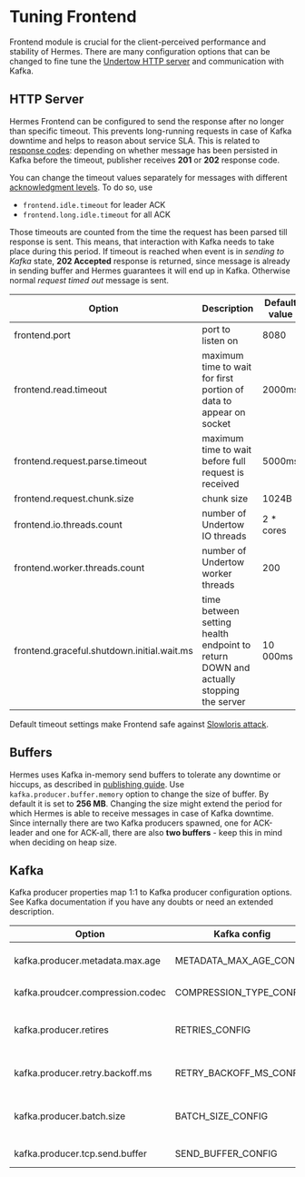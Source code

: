 # Tuning Frontend

Frontend module is crucial for the client-perceived performance and stability of Hermes. There are many configuration
options that can be changed to fine tune the [Undertow HTTP server](http://undertow.io) and communication with Kafka.

## HTTP Server

Hermes Frontend can be configured to send the response after no longer than specific timeout. This prevents long-running
requests in case of Kafka downtime and helps to reason about service SLA. This is related to
[response codes](user/publishing/#response-codes): depending on whether message has been persisted in Kafka before the
timeout, publisher receives **201** or **202** response code.

You can change the timeout values separately for messages with different [acknowledgment levels](user/publishing/#acknowledgment-level).
To do so, use

* `frontend.idle.timeout` for leader ACK
* `frontend.long.idle.timeout` for all ACK

Those timeouts are counted from the time the request has been parsed till response is sent. This means, that
interaction with Kafka needs to take place during this period. If timeout is reached when event is in
*sending to Kafka* state, **202 Accepted** response is returned, since message is already in sending buffer and Hermes
guarantees it will end up in Kafka. Otherwise normal *request timed out* message is sent.


Option                                     | Description                                                                          | Default value
------------------------------------------ | ------------------------------------------------------------------------------------ | -------------
frontend.port                              | port to listen on                                                                    | 8080
frontend.read.timeout                      | maximum time to wait for first portion of data to appear on socket                   | 2000ms
frontend.request.parse.timeout             | maximum time to wait before full request is received                                 | 5000ms
frontend.request.chunk.size                | chunk size                                                                           | 1024B
frontend.io.threads.count                  | number of Undertow IO threads                                                        | 2 * cores
frontend.worker.threads.count              | number of Undertow worker threads                                                    | 200
frontend.graceful.shutdown.initial.wait.ms | time between setting health endpoint to return DOWN and actually stopping the server | 10 000ms

Default timeout settings make Frontend safe against [Slowloris attack](https://en.wikipedia.org/wiki/Slowloris_(software)).


## Buffers

Hermes uses Kafka in-memory send buffers to tolerate any downtime or hiccups, as described in
[publishing guide](/user/publishing/#buffering). Use `kafka.producer.buffer.memory` option to change the size of buffer.
By default it is set to **256 MB**. Changing the size might extend the period for which Hermes is able to receive
messages in case of Kafka downtime. Since internally there are two Kafka producers spawned, one for ACK-leader and one
for ACK-all, there are also **two buffers** - keep this in mind when deciding on heap size.

## Kafka

Kafka producer properties map 1:1 to Kafka producer configuration options. See Kafka documentation if you have any doubts
or need an extended description.

Option                           | Kafka config            | Description                            | Default value
-------------------------------- | ----------------------- | -------------------------------------- | -------------
kafka.producer.metadata.max.age  | METADATA_MAX_AGE_CONFIG | how old can topic metadata be          | 30000 ms
kafka.proudcer.compression.codec | COMPRESSION_TYPE_CONFIG | compression algorithm                  | none
kafka.producer.retires           | RETRIES_CONFIG          | how many times should we retry sending | Integer.MAX_VALUE
kafka.producer.retry.backoff.ms  | RETRY_BACKOFF_MS_CONFIG | backoff between retries                | 256 ms
kafka.producer.batch.size        | BATCH_SIZE_CONFIG       | size of sent message batch in bytes    | 16 kB
kafka.producer.tcp.send.buffer   | SEND_BUFFER_CONFIG      | size of TCP buffer                     | 128 kB

